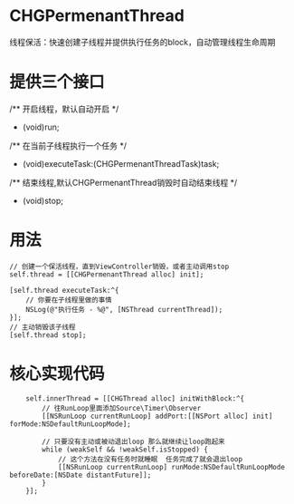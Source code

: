 # CHGPermenantThread
线程保活：快速创建子线程并提供执行任务的block，自动管理线程生命周期

# 提供三个接口
/**
 开启线程，默认自动开启
 */
- (void)run;

/**
 在当前子线程执行一个任务
 */
- (void)executeTask:(CHGPermenantThreadTask)task;

/**
 结束线程,默认CHGPermenantThread销毁时自动结束线程
 */
- (void)stop;


# 用法

    // 创建一个保活线程，直到ViewController销毁，或者主动调用stop
    self.thread = [[CHGPermenantThread alloc] init];

    [self.thread executeTask:^{
        // 你要在子线程里做的事情
        NSLog(@"执行任务 - %@", [NSThread currentThread]);
    }];
    // 主动销毁该子线程
    [self.thread stop];


# 核心实现代码 
 
        
        self.innerThread = [[CHGThread alloc] initWithBlock:^{
            // 往RunLoop里面添加Source\Timer\Observer
            [[NSRunLoop currentRunLoop] addPort:[[NSPort alloc] init] forMode:NSDefaultRunLoopMode];
            
            // 只要没有主动或被动退出loop 那么就继续让loop跑起来
            while (weakSelf && !weakSelf.isStopped) {
                // 这个方法在没有任务时就睡眠  任务完成了就会退出loop
                [[NSRunLoop currentRunLoop] runMode:NSDefaultRunLoopMode beforeDate:[NSDate distantFuture]];
            }
        }];
